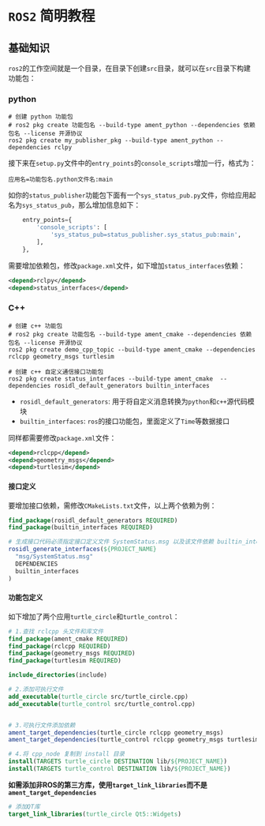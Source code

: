 # `ROS2` 简明教程

## 基础知识

`ros2`的工作空间就是一个目录，在目录下创建`src`目录，就可以在`src`目录下构建功能包：

### python

```shell
# 创建 python 功能包
# ros2 pkg create 功能包名 --build-type ament_python --dependencies 依赖包名 --license 开源协议
ros2 pkg create my_publisher_pkg --build-type ament_python --dependencies rclpy
```

接下来在`setup.py`文件中的`entry_points`的`console_scripts`增加一行，格式为：

`应用名=功能包名.python文件名:main`

如你的`status_publisher`功能包下面有一个`sys_status_pub.py`文件，你给应用起名为`sys_status_pub`，那么增加信息如下：

```python
    entry_points={
        'console_scripts': [
            'sys_status_pub=status_publisher.sys_status_pub:main',
        ],
    },
```

需要增加依赖包，修改`package.xml`文件，如下增加`status_interfaces`依赖：

```xml
<depend>rclpy</depend>
<depend>status_interfaces</depend>
```

### C++

```shell
# 创建 c++ 功能包
# ros2 pkg create 功能包名 --build-type ament_cmake --dependencies 依赖包名 --license 开源协议
ros2 pkg create demo_cpp_topic --build-type ament_cmake --dependencies rclcpp geometry_msgs turtlesim

# 创建 c++ 自定义通信接口功能包
ros2 pkg create status_interfaces --build-type ament_cmake  --dependencies rosidl_default_generators builtin_interfaces
```

- `rosidl_default_generators`: 用于将自定义消息转换为`python`和`c++`源代码模块
- `builtin_interfaces`: `ros`的接口功能包，里面定义了`Time`等数据接口

同样都需要修改`package.xml`文件：

```xml
<depend>rclcpp</depend>
<depend>geometry_msgs</depend>
<depend>turtlesim</depend>
```

#### 接口定义

要增加接口依赖，需修改`CMakeLists.txt`文件，以上两个依赖为例：

```cmake
find_package(rosidl_default_generators REQUIRED)
find_package(builtin_interfaces REQUIRED)

# 生成接口代码必须指定接口定义文件 SystemStatus.msg 以及该文件依赖 builtin_interfaces
rosidl_generate_interfaces(${PROJECT_NAME}
  "msg/SystemStatus.msg"
  DEPENDENCIES
  builtin_interfaces
)
```

#### 功能包定义

如下增加了两个应用`turtle_circle`和`turtle_control`：

```cmake
# 1.查找 rclcpp 头文件和库文件
find_package(ament_cmake REQUIRED)
find_package(rclcpp REQUIRED)
find_package(geometry_msgs REQUIRED)
find_package(turtlesim REQUIRED)

include_directories(include)

# 2.添加可执行文件
add_executable(turtle_circle src/turtle_circle.cpp)
add_executable(turtle_control src/turtle_control.cpp)


# 3.可执行文件添加依赖
ament_target_dependencies(turtle_circle rclcpp geometry_msgs)
ament_target_dependencies(turtle_control rclcpp geometry_msgs turtlesim)

# 4.将 cpp_node 复制到 install 目录
install(TARGETS turtle_circle DESTINATION lib/${PROJECT_NAME})
install(TARGETS turtle_control DESTINATION lib/${PROJECT_NAME})
```

**如需添加非ROS的第三方库，使用`target_link_libraries`而不是`ament_target_dependencies`**

```cmake
# 添加QT库
target_link_libraries(turtle_circle Qt5::Widgets)
```

